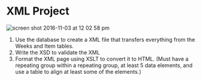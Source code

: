 # XML Project
![screen shot 2016-11-03 at 12 02 58 pm](https://cloud.githubusercontent.com/assets/23022508/19974031/7dd8434c-a1bd-11e6-9f38-6bc2eedd7228.png)

1. Use the database to create a XML file that transfers everything from the Weeks and Item tables.
2. Write the XSD to validate the XML
3. Format the XML page using XSLT to convert it to HTML. (Must have a repeating group within a repeating group, at least 5 data elements, and use a table to align at least some of the elements.)

